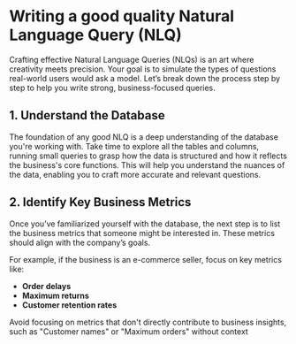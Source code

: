# Writing a good quality Natural Language Query (NLQ)

Crafting effective Natural Language Queries (NLQs) is an art where creativity meets precision. Your goal is to simulate the types of questions real-world users would ask a model. Let’s break down the process step by step to help you write strong, business-focused queries.

## 1. Understand the Database

The foundation of any good NLQ is a deep understanding of the database you're working with. Take time to explore all the tables and columns, running small queries to grasp how the data is structured and how it reflects the business's core functions. This will help you understand the nuances of the data, enabling you to craft more accurate and relevant questions.

## 2. Identify Key Business Metrics

Once you’ve familiarized yourself with the database, the next step is to list the business metrics that someone might be interested in. These metrics should align with the company’s goals.  

For example, if the business is an e-commerce seller, focus on key metrics like:

- **Order delays**
- **Maximum returns**
- **Customer retention rates**

Avoid focusing on metrics that don't directly contribute to business insights, such as "Customer names" or "Maximum orders" without context
